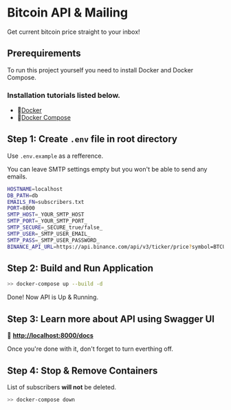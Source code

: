 # Bitcoin API & Mailing

Get current bitcoin price straight to your inbox!

## Prerequirements

To run this project yourself you need to install Docker and Docker Compose.

### Installation tutorials listed below.
- 🔗[Docker](https://docs.docker.com/engine/install/)
- 🔗[Docker Compose](https://docs.docker.com/compose/install/)


## Step 1: Create `.env` file in root directory

Use `.env.example` as a refference. 

You can leave SMTP settings empty but you won't be able to send any emails.

```bash
HOSTNAME=localhost
DB_PATH=db
EMAILS_FN=subscribers.txt
PORT=8000
SMTP_HOST=_YOUR_SMTP_HOST
SMTP_PORT=_YOUR_SMTP_PORT_
SMTP_SECURE=_SECURE_true/false_
SMTP_USER=_SMTP_USER_EMAIL_
SMTP_PASS=_SMTP_USER_PASSWORD_
BINANCE_API_URL=https://api.binance.com/api/v3/ticker/price?symbol=BTCUAH
```

## Step 2: Build and Run Application

```bash
>> docker-compose up --build -d
```

Done! Now API is Up & Running.

## Step 3: Learn more about API using Swagger UI
🔗 **[http://localhost:8000/docs](http://localhost:8000/docs)**

Once you're done with it, don't forget to turn everthing off.

## Step 4: Stop & Remove Containers

List of subscribers **will not** be deleted.

```bash
>> docker-compose down
```